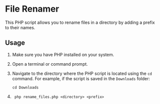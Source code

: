 # File Renamer

This PHP script allows you to rename files in a directory by adding a prefix to their names.

## Usage

1. Make sure you have PHP installed on your system.

2. Open a terminal or command prompt.

3. Navigate to the directory where the PHP script is located using the `cd` command. For example, if the script is saved in the `Downloads` folder:

   ```shell
   cd Downloads

4. ```shell
    php rename_files.php <directory> <prefix>
